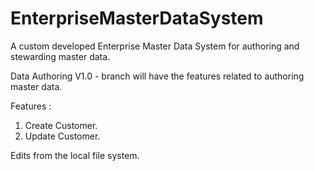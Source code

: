 # EnterpriseMasterDataSystem
A custom developed Enterprise Master Data System for authoring and stewarding master data.  

Data Authoring V1.0 - branch will have the features related to authoring master data. 

Features :
1. Create Customer.
2. Update Customer. 

Edits from the local file system. 